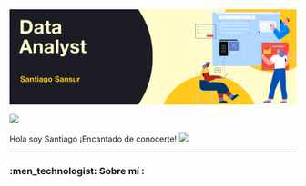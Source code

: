 <div id="header" align="center">
  <img decoding="async" src="https://github.com/santisn88/santisn88/blob/main/Github%20banner.png" width="800"/>
</div

<div id="header" align="center">
  
[![](https://img.shields.io/badge/LinkedIn-0077B5?style=for-the-badge&logo=linkedin&logoColor=white)](www.linkedin.com/in/santiago-sansur)
  
</div

<h1>
  Hola soy Santiago ¡Encantado de conocerte!
  <img decoding="async" src="https://media.giphy.com/media/hvRJCLFzcasrR4ia7z/giphy.gif" width="30px"/>
</h1>

---
 <div id="header" align="left">

### :men_technologist: Sobre mí :
<!--
**santisn88/santisn88** is a ✨ _special_ ✨ repository because its `README.md` (this file) appears on your GitHub profile.

Here are some ideas to get you started:

- 🔭 I’m currently working on ...
- 🌱 I’m currently learning ...
- 👯 I’m looking to collaborate on ...
- 🤔 I’m looking for help with ...
- 💬 Ask me about ...
- 📫 How to reach me: ...
- 😄 Pronouns: ...
- ⚡ Fun fact: ...
-->

